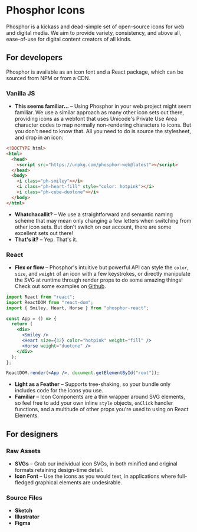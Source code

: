 # Phosphor Icons

Phosphor is a kickass and dead-simple set of open-source icons for web and digital media. We aim to provide variety, consistency, and above all, ease-of-use for digital content creators of all kinds.

## For developers

Phosphor is available as an icon font and a React package, which can be sourced from NPM or from a CDN.

### Vanilla JS

- **This seems familiar...** – Using Phosphor in your web project might seem familiar. We use a similar approach as many other icon sets out there, providing icons as a webfont that uses Unicode's Private Use Area character codes to map normally non-rendering characters to icons. But you don't need to know that. All you need to do is source the stylesheet, and drop in an icon:

```html
<!DOCTYPE html>
<html>
  <head>
    <script src="https://unpkg.com/phosphor-web@latest"></script>
  </head>
  <body>
    <i class="ph-smiley"></i>
    <i class="ph-heart-fill" style="color: hotpink"></i>
    <i class="ph-cube-duotone"></i>
  </body>
</html>
```

- **Whatchacallit?** – We use a straightforward and semantic naming scheme that may mean only changing a few letters when switching from other icon sets. But don't switch on our account, there are some excellent sets out there!
- **That's it?** – Yep. That's it.

### React

- **Flex or flow** – Phosphor's intuitive but powerful API can style the `color`, `size`, and `weight` of an icon with a few keystrokes, or directly manipulate the SVG at runtime through render props to do some amazing things! Check out some examples on [Github](https://github.com/rektdeckard/phosphor-react).

```jsx
import React from "react";
import ReactDOM from "react-dom";
import { Smiley, Heart, Horse } from "phosphor-react";

const App = () => {
  return (
    <div>
      <Smiley />
      <Heart size={32} color="hotpink" weight="fill" />
      <Horse weight="duotone" />
    </div>
  );
};

ReactDOM.render(<App />, document.getElementById("root"));
```

- **Light as a Feather** – Supports tree-shaking, so your bundle only includes code for the icons you use.
- **Familiar** – Icon Components are a thin wrapper around SVG elements, so feel free to add your own inline `style` objects, `onClick` handler functions, and a multitude of other props you're used to using on React Elements.

## For designers

### Raw Assets
- **SVGs** – Grab our individual icon SVGs, in both minified and original formats retaining design-time detail.
- **Icon Font** – Use the icons as you would text, in applications where full-fledged graphical elements are undesirable.

### Source Files
- **Sketch**
- **Illustrator**
- **Figma**
